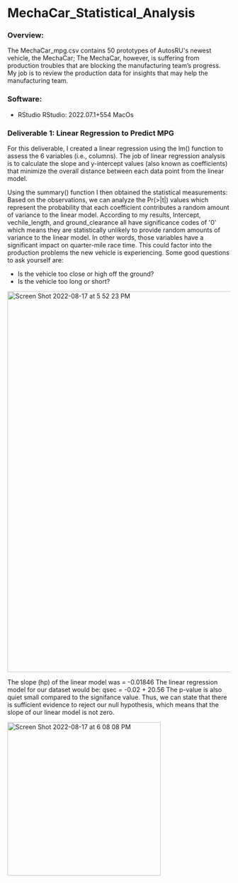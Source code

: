 # MechaCar_Statistical_Analysis
### Overview:
The MechaCar_mpg.csv contains 50 prototypes of AutosRU's newest vehicle, the MechaCar; The MechaCar, however, is suffering from production troubles that are blocking the manufacturing team’s progress. My job is to review the production data for insights that may help the manufacturing team.

### Software:
- RStudio RStudio: 2022.07.1+554 MacOs

### Deliverable 1: Linear Regression to Predict MPG
For this deliverable, I created a linear regression using the lm() function to assess the 6 variables (i.e., columns). The job of linear regression analysis is to calculate the slope and y-intercept values (also known as coefficients) that minimize the overall distance between each data point from the linear model. 

Using the summary() function I then obtained the statistical measurements: 
Based on the observations, we can analyze the Pr(>|t|) values which represent the probability that each coefficient contributes a random amount of variance to the linear model. According to my results, Intercept, vechile_length, and ground_clearance all have significance codes of '0' which means they are statistically unlikely to provide random amounts of variance to the linear model. In other words, those variables have a significant impact on quarter-mile race time. This could factor into the production problems the new vehicle is experiencing. 
Some good questions to ask yourself are:
- Is the vehicle too close or high off the ground? 
- Is the vehicle too long or short?

<img width="859" alt="Screen Shot 2022-08-17 at 5 52 23 PM" src="https://user-images.githubusercontent.com/104043438/185263271-a3e70b3b-6509-4bcb-9290-961b5b648b67.png">

The slope (hp) of the linear model was = -0.01846 
The linear regression model for our dataset would be: qsec = -0.02 + 20.56
The p-value is also quiet small compared to the signifance value. Thus, we can state that there is sufficient evidence to reject our null hypothesis, which means that the slope of our linear model is not zero.

<img width="346" alt="Screen Shot 2022-08-17 at 6 08 08 PM" src="https://user-images.githubusercontent.com/104043438/185264688-bf2f8b16-d1c2-4559-9f3d-9d196429484e.png">

